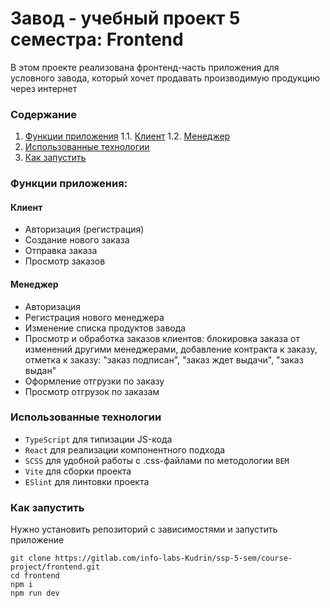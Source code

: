# Завод - учебный проект 5 семестра: Frontend

В этом проекте реализована фронтенд-часть приложения для условного завода, который хочет продавать производимую продукцию через интернет

### Содержание

1. [Функции приложения](#функции_приложения)
1.1. [Клиент](#клиент)
1.2. [Менеджер](#менеджер)
2. [Использованные технологии](#использованные_технологии)
3. [Как запустить](#как_запустить)

### Функции приложения:

#### Клиент
- Авторизация (регистрация)
- Создание нового заказа
- Отправка заказа
- Просмотр заказов

#### Менеджер
- Авторизация
- Регистрация нового менеджера
- Изменение списка продуктов завода
- Просмотр и обработка заказов клиентов: блокировка заказа от изменений другими менеджерами, добавление контракта к заказу, отметка к заказу: "заказ подписан", "заказ ждет выдачи", "заказ выдан"
- Оформление отгрузки по заказу
- Просмотр отгрузок по заказам

### Использованные технологии
- `TypeScript` для типизации JS-кода
- `React` для реализации компонентного подхода
- `SCSS` для удобной работы с .css-файлами по методологии `BEM`
- `Vite` для сборки проекта
- `ESlint` для линтовки проекта

### Как запустить

Нужно установить репозиторий с зависимостями и запустить приложение
```
git clone https://gitlab.com/info-labs-Kudrin/ssp-5-sem/course-project/frontend.git
cd frontend
npm i
npm run dev
```
